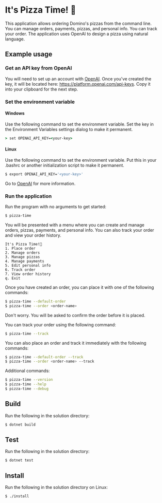 # It's Pizza Time! 🍕

This application allows ordering Domino's pizzas from the command line. You can manage orders, payments, pizzas, and personal info. You can track your
order. The application uses OpenAI to design a pizza using natural language.

## Example usage

### Get an API key from OpenAI
You will need to set up an account with [OpenAI](https://openai.com/). Once you've created the key, it will be located here: https://platform.openai.com/api-keys. Copy it into your clipboard for the next step.

### Set the environment variable

#### Windows
Use the following command to set the environment variable. Set the key in the Environment Variables settings dialog to make it permanent.
```bat
> set OPENAI_API_KEY=<your-key>
```

#### Linux
Use the following command to set the environment variable. Put this in your .bashrc or another initialization script to make it permanent.
```sh
$ export OPENAI_API_KEY='<your-key>'
```

Go to [OpenAI](https://help.openai.com/en/articles/5112595-best-practices-for-api-key-safety) for more information.

### Run the application
Run the program with no arguments to get started:
```sh
$ pizza-time
```

You will be presented with a menu where you can create and manage orders, pizzas, payments, and personal info. You can also track your order and view your order history.
```
It's Pizza Time!🍕
1. Place order
2. Manage orders
3. Manage pizzas
4. Manage payments
5. Edit personal info
6. Track order
7. View order history
q. Exit
```

Once you have created an order, you can place it with one of the following commands:
```sh
$ pizza-time --default-order
$ pizza-time --order <order-name>
```

Don't worry. You will be asked to confirm the order before it is placed.

You can track your order using the following command:

```sh
$ pizza-time --track
```

You can also place an order and track it immediately with the following commands:
```sh
$ pizza-time --default-order --track
$ pizza-time --order <order-name> --track
```

Additional commands:
```sh
$ pizza-time --version
$ pizza-time --help
$ pizza-time --debug
```

## Build
Run the following in the solution directory:
```sh
$ dotnet build
```

## Test
Run the following in the solution directory:
```sh
$ dotnet test
```

## Install
Run the following in the solution directory on Linux:
```sh
$ ./install
```